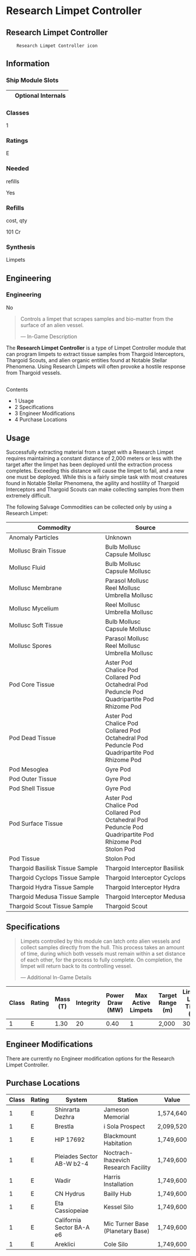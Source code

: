 # Research Limpet Controller
## **Research Limpet Controller**

		Research Limpet Controller icon

## Information

### Ship Module Slots
|  | Optional Internals |
| --- | --- |

### Classes

1

### Ratings

E

### Needed
refills

Yes

### Refills
cost, qty

101 Cr

### Synthesis

Limpets

## Engineering

###  Engineering

No

> 
> 
> Controls a limpet that scrapes samples and bio-matter from the surface of an alien vessel.
> 
> 
> — In-Game Description
> 

The **Research Limpet Controller** is a type of Limpet Controller module that can program limpets to extract tissue samples from Thargoid Interceptors, Thargoid Scouts, and alien organic entities found at Notable Stellar Phenomena. Using Research Limpets will often provoke a hostile response from Thargoid vessels.

## 

Contents

- 1 Usage
- 2 Specifications
- 3 Engineer Modifications
- 4 Purchase Locations

## Usage

Successfully extracting material from a target with a Research Limpet requires maintaining a constant distance of 2,000 meters or less with the target after the limpet has been deployed until the extraction process completes. Exceeding this distance will cause the limpet to fail, and a new one must be deployed. While this is a fairly simple task with most creatures found in Notable Stellar Phenomena, the agility and hostility of Thargoid Interceptors and Thargoid Scouts can make collecting samples from them extremely difficult.

The following Salvage Commodities can be collected only by using a Research Limpet:

| Commodity | Source |
| --- | --- |
| Anomaly Particles | Unknown |
| Mollusc Brain Tissue | Bulb Mollusc<br>Capsule Mollusc |
| Mollusc Fluid | Bulb Mollusc<br>Capsule Mollusc |
| Mollusc Membrane | Parasol Mollusc<br>Reel Mollusc<br>Umbrella Mollusc |
| Mollusc Mycelium | Reel Mollusc<br>Umbrella Mollusc |
| Mollusc Soft Tissue | Bulb Mollusc<br>Capsule Mollusc |
| Mollusc Spores | Parasol Mollusc<br>Reel Mollusc<br>Umbrella Mollusc |
| Pod Core Tissue | Aster Pod<br>Chalice Pod<br>Collared Pod<br>Octahedral Pod<br>Peduncle Pod<br>Quadripartite Pod<br>Rhizome Pod |
| Pod Dead Tissue | Aster Pod<br>Chalice Pod<br>Collared Pod<br>Octahedral Pod<br>Peduncle Pod<br>Quadripartite Pod<br>Rhizome Pod |
| Pod Mesoglea | Gyre Pod |
| Pod Outer Tissue | Gyre Pod |
| Pod Shell Tissue | Gyre Pod |
| Pod Surface Tissue | Aster Pod<br>Chalice Pod<br>Collared Pod<br>Octahedral Pod<br>Peduncle Pod<br>Quadripartite Pod<br>Rhizome Pod<br>Stolon Pod |
| Pod Tissue | Stolon Pod |
| Thargoid Basilisk Tissue Sample | Thargoid Interceptor Basilisk |
| Thargoid Cyclops Tissue Sample | Thargoid Interceptor Cyclops |
| Thargoid Hydra Tissue Sample | Thargoid Interceptor Hydra |
| Thargoid Medusa Tissue Sample | Thargoid Interceptor Medusa |
| Thargoid Scout Tissue Sample | Thargoid Scout |

## Specifications

> 
> 
> Limpets controlled by this module can latch onto alien vessels and collect samples directly from the hull. This process takes an amount of time, during which both vessels must remain within a set distance of each other, for the process to fully complete. On completion, the limpet will return back to its controlling vessel.
> 
> 
> — Additional In-Game Details
> 

| Class | Rating | Mass (T) | Integrity | Power Draw (MW) | Max Active Limpets | Target Range (m) | Limpet Life Time (s) | Value (CR) |
| --- | --- | --- | --- | --- | --- | --- | --- | --- |
| 1 | E | 1.30 | 20 | 0.40 | 1 | 2,000 | 300 | 1,749,600 |

## Engineer Modifications

There are currently no Engineer modification options for the Research Limpet Controller.

## Purchase Locations

| Class | Rating | System | Station | Value |
| --- | --- | --- | --- | --- |
| 1 | E | Shinrarta Dezhra | Jameson Memorial | 1,574,640 |
| 1 | E | Brestla | i Sola Prospect | 2,099,520 |
| 1 | E | HIP 17692 | Blackmount Habitation | 1,749,600 |
| 1 | E | Pleiades Sector AB-W b2-4 | Noctrach-Ihazevich Research Facility | 1,749,600 |
| 1 | E | Wadir | Harris Installation | 1,749,600 |
| 1 | E | CN Hydrus | Bailly Hub | 1,749,600 |
| 1 | E | Eta Cassiopeiae | Kessel Silo | 1,749,600 |
| 1 | E | California Sector BA-A e6 | Mic Turner Base (Planetary Base) | 1,749,600 |
| 1 | E | Areklici | Cole Silo | 1,749,600 |
